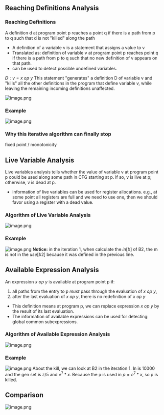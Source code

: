 ## Reaching Definitions Analysis
### Reaching Definitions
A definition d at program point p reaches a point q if there is a path from p to q such that d is not "killed" along the path
- A definition of a variable v is a statement that assigns a value to v
- Translated as: definition of variable v at program point p reaches point q if there is a path from p to q such that no new definition of v appears on that path.
- can be used to detect possible undefined variables.

$D: v = x\ op\ y$ 
This statement "generates" a definition D of variable v and "kills" all the other definitions in the program that define variable v, while leaving the remaining incoming definitions unaffected.

![image.png](https://raw.githubusercontent.com/0xDkXy/image/master/202309071829256.png?token=ANK274EJ3GBK3LXT2LQZ2QLE7GTEQ)
### Example
![image.png](https://raw.githubusercontent.com/0xDkXy/image/master/202309071831490.png?token=ANK274B6Y3CCTP6F3T5UYZ3E7GTNA)
### Why this iterative algorithm can finally stop
fixed point / monotonicity

## Live Variable Analysis
Live variables analysis tells whether the value of variable v at program point p could be used along some path in CFG starting at p. If so, v is live at p; otherwise, v is dead at p.

- information of live variables can be used for register allocations. e.g., at some point all registers are full and we need to use one, then we should favor using a register with a dead value.
### Algorithm of Live Variable Analysis
![image.png](https://raw.githubusercontent.com/0xDkXy/image/master/202309071842390.png?token=ANK274EYD364JJTLJP4JUCDE7GUVQ)
### Example
![image.png](https://raw.githubusercontent.com/0xDkXy/image/master/202309071850618.png?token=ANK274HDOEU2TBIRXCOIVILE7GVUM)
**Notice:** in the iteration 1, when calculate the $in[b]$ of B2, the m is not in the $use[b2]$ because it was defined in the previous line.
## Available Expression Analysis
An expression $x\ op\ y$ is available at program point p if:
1. all paths from the entry to p *must* pass through the evaluation of $x\ op\ y$, 
2. after the last evaluation of $x\ op\ y$, there is no redefinition of $x\ op\ y$

- This definition means at program p, we can replace expression $x\ op\ y$ by the result of its last evaluation.
- The information of available expressions can be used for detecting global common subexpressions.
### Algorithm of Available Expression Analysis
![image.png](https://raw.githubusercontent.com/0xDkXy/image/master/202309071921042.png)
### Example 
![image.png](https://raw.githubusercontent.com/0xDkXy/image/master/202309071934717.png)
About the kill, we can look at B2 in the iteration 1. In is 10000 and the gen set is $z/5$ and $e^7*x$. Because the p is used in $p=e^7*x$, so p is killed.
## Comparison
![image.png](https://raw.githubusercontent.com/0xDkXy/image/master/202309071937884.png)

